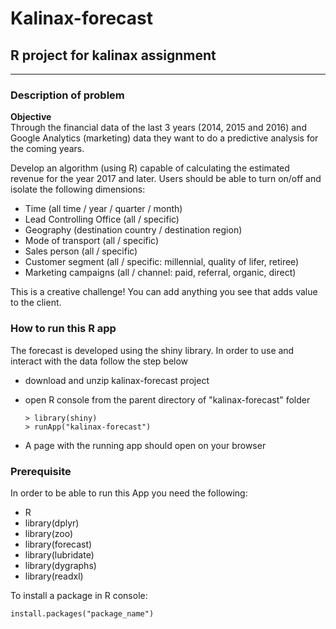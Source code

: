 # Kalinax-forecast
## R project for kalinax assignment
---------------------------------

### Description of problem
	
**Objective**	
Through the financial data of the last 3 years (2014, 2015 and 2016) and Google Analytics (marketing) data they want to do a predictive analysis for the coming years.	
	
Develop an algorithm (using R) capable of calculating the estimated revenue for the year 2017 and later.
Users should be able to turn on/off and isolate the following dimensions: 
- Time (all time / year / quarter / month)
-  Lead Controlling Office (all / specific)
- Geography (destination country / destination region)
- Mode of transport (all / specific)
- Sales person (all / specific)
- Customer segment (all / specific: millennial, quality of lifer, retiree)
- Marketing campaigns (all / channel: paid, referral, organic, direct) 
	
This is a creative challenge! You can add anything you see that adds value to the client.	

### How to run this R app

The forecast is developed using the shiny library. In order to use and interact with the data follow the step below 

- download and unzip kalinax-forecast project

- open R console from the parent directory of "kalinax-forecast" folder 
	```
	> library(shiny)
	> runApp("kalinax-forecast")
	```
- A page with the running app should open on your browser 

### Prerequisite

In order to be able to run this App you need the following:
- R 
- library(dplyr)
- library(zoo)
- library(forecast)
- library(lubridate)
- library(dygraphs)
- library(readxl)

To install a package in R console: 
```
install.packages("package_name")
```

